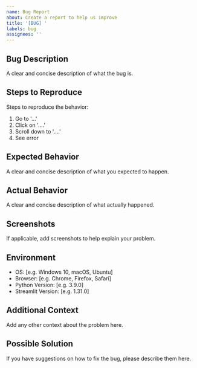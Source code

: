 ```yaml
---
name: Bug Report
about: Create a report to help us improve
title: '[BUG] '
labels: bug
assignees: ''
---
```


## Bug Description
A clear and concise description of what the bug is.

## Steps to Reproduce
Steps to reproduce the behavior:
1. Go to '...'
2. Click on '....'
3. Scroll down to '....'
4. See error

## Expected Behavior
A clear and concise description of what you expected to happen.

## Actual Behavior
A clear and concise description of what actually happened.

## Screenshots
If applicable, add screenshots to help explain your problem.

## Environment
- OS: [e.g. Windows 10, macOS, Ubuntu]
- Browser: [e.g. Chrome, Firefox, Safari]
- Python Version: [e.g. 3.9.0]
- Streamlit Version: [e.g. 1.31.0]

## Additional Context
Add any other context about the problem here.

## Possible Solution
If you have suggestions on how to fix the bug, please describe them here.
